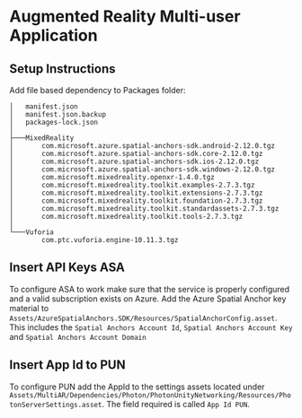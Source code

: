 # Augmented Reality Multi-user Application


## Setup Instructions

Add file based dependency to Packages folder:

```
│   manifest.json
│   manifest.json.backup
│   packages-lock.json
│
├───MixedReality
│       com.microsoft.azure.spatial-anchors-sdk.android-2.12.0.tgz
│       com.microsoft.azure.spatial-anchors-sdk.core-2.12.0.tgz
│       com.microsoft.azure.spatial-anchors-sdk.ios-2.12.0.tgz
│       com.microsoft.azure.spatial-anchors-sdk.windows-2.12.0.tgz
│       com.microsoft.mixedreality.openxr-1.4.0.tgz
│       com.microsoft.mixedreality.toolkit.examples-2.7.3.tgz
│       com.microsoft.mixedreality.toolkit.extensions-2.7.3.tgz
│       com.microsoft.mixedreality.toolkit.foundation-2.7.3.tgz
│       com.microsoft.mixedreality.toolkit.standardassets-2.7.3.tgz
│       com.microsoft.mixedreality.toolkit.tools-2.7.3.tgz
│
└───Vuforia
        com.ptc.vuforia.engine-10.11.3.tgz
```

## Insert API Keys ASA

To configure ASA to work make sure that the service is properly configured and a valid subscription exists on Azure.
Add the Azure Spatial Anchor key material to `Assets/AzureSpatialAnchors.SDK/Resources/SpatialAnchorConfig.asset`.
This includes the `Spatial Anchors Account Id`, `Spatial Anchors Account Key` and `Spatial Anchors Account Domain`


## Insert App Id to PUN

To configure PUN add the AppId to the settings assets located under `Assets/MultiAR/Dependencies/Photon/PhotonUnityNetworking/Resources/PhotonServerSettings.asset`.
The field required is called `App Id PUN`.
